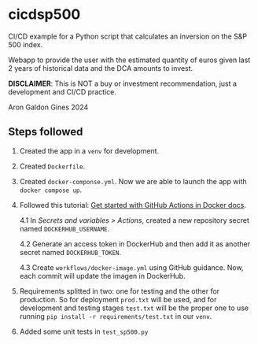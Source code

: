 # cicdsp500

CI/CD example for a Python script that calculates an inversion on the S&amp;P 500 index.

Webapp to provide the user with the estimated quantity of euros given last 2 years of historical data and the DCA amounts to invest.

**DISCLAIMER**:
This is NOT a buy or investment recommendation, just a development and CI/CD practice.

Aron Galdon Gines 2024

## Steps followed

1. Created the app in a `venv` for development.

2. Created `Dockerfile`.

3. Created `docker-componse.yml`. Now we are able to launch the app with `docker compose up`.

4. Followed this tutorial: [Get started with GitHub Actions in Docker docs](https://docs.docker.com/build/ci/github-actions/#get-started-with-github-actions).

    4.1 In *Secrets and variables > Actions*, created a new repository secret named `DOCKERHUB_USERNAME`.

    4.2 Generate an access token in DockerHub and then add it as another secret named `DOCKERHUB_TOKEN`.

    4.3 Create `workflows/docker-image.yml` using GitHub guidance. Now, each commit will update the imagen in DockerHub.

5. Requirements splitted in two: one for testing and the other for production. So for deployment `prod.txt` will be used, and for development and testing stages `test.txt` will be the proper one to use running `pip install -r requirements/test.txt` in our `venv`.

6. Added some unit tests in `test_sp500.py`
